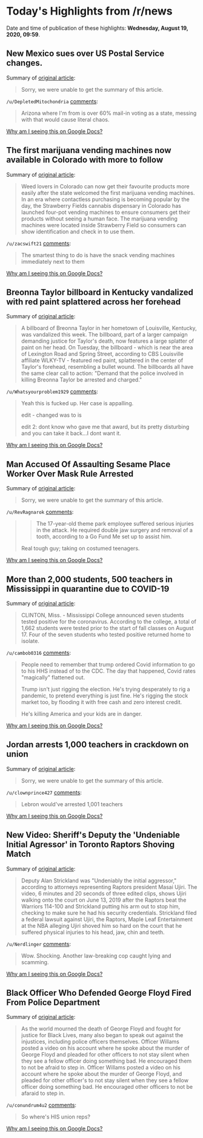 # Today's Highlights from /r/news

Date and time of publication of these highlights: **Wednesday, August 19, 2020, 09:59**.

## New Mexico sues over US Postal Service changes.

Summary of [original article](https://www.kob.com/new-mexico-news/new-mexico-sues-over-us-postal-service-changes/5831816/):

> Sorry, we were unable to get the summary of this article.

`/u/DepletedMitochondria` [comments](https://www.reddit.com/r/news/comments/icm712/new_mexico_sues_over_us_postal_service_changes/):

> Arizona where I'm from is over 60% mail-in voting as a state, messing with that would cause literal chaos.

[Why am I seeing this on Google Docs?](https://docs.google.com/document/d/1Dc6We63vOXIZsc0op-Bt4abqkYjXzOigalQqFxmvvbM/edit?usp=sharing)

## The first marijuana vending machines now available in Colorado with more to follow

Summary of [original article](https://growcola.com/marijuana-vending-machines-now-available-in-colorado-with-more-to-follow/):

> Weed lovers in Colorado can now get their favourite products more easily after the state welcomed the first marijuana vending machines. In an era where contactless purchasing is becoming popular by the day, the Strawberry Fields cannabis dispensary in Colorado has launched four-pot vending machines to ensure consumers get their products without seeing a human face. The marijuana vending machines were located inside Strawberry Field so consumers can show identification and check in to use them.

`/u/zacswift21` [comments](https://www.reddit.com/r/news/comments/icjmim/the_first_marijuana_vending_machines_now/):

> The smartest thing to do is have the snack vending machines immediately next to them

[Why am I seeing this on Google Docs?](https://docs.google.com/document/d/1Dc6We63vOXIZsc0op-Bt4abqkYjXzOigalQqFxmvvbM/edit?usp=sharing)

## Breonna Taylor billboard in Kentucky vandalized with red paint splattered across her forehead

Summary of [original article](https://www.cbsnews.com/amp/news/breonna-taylor-billboard-vandalism-red-paint-louisville-kentucky-2020-08-18/):

> A billboard of Breonna Taylor in her hometown of Louisville, Kentucky, was vandalized this week. The billboard, part of a larger campaign demanding justice for Taylor's death, now features a large splatter of paint on her head. On Tuesday, the billboard - which is near the area of Lexington Road and Spring Street, according to CBS Louisville affiliate WLKY-TV - featured red paint, splattered in the center of Taylor's forehead, resembling a bullet wound. The billboards all have the same clear call to action: "Demand that the police involved in killing Breonna Taylor be arrested and charged."

`/u/Whatsyourproblem1929` [comments](https://www.reddit.com/r/news/comments/icfkje/breonna_taylor_billboard_in_kentucky_vandalized/):

> Yeah this is fucked up. Her case is appalling.
> 
> edit - changed was to is
> 
> edit 2: dont know who gave me that award, but its pretty disturbing and you can take it back...I dont want it.

[Why am I seeing this on Google Docs?](https://docs.google.com/document/d/1Dc6We63vOXIZsc0op-Bt4abqkYjXzOigalQqFxmvvbM/edit?usp=sharing)

## Man Accused Of Assaulting Sesame Place Worker Over Mask Rule Arrested

Summary of [original article](http://levittownnow.com/2020/08/19/man-accused-of-assaulting-sesame-place-worker-over-mask-rules-arrested/):

> Sorry, we were unable to get the summary of this article.

`/u/RevRagnarok` [comments](https://www.reddit.com/r/news/comments/icncj5/man_accused_of_assaulting_sesame_place_worker/):

> > The 17-year-old theme park employee suffered serious injuries in the attack. He required double jaw surgery and removal of a tooth, according to a Go Fund Me set up to assist him.
> 
> Real tough guy; taking on costumed teenagers.

[Why am I seeing this on Google Docs?](https://docs.google.com/document/d/1Dc6We63vOXIZsc0op-Bt4abqkYjXzOigalQqFxmvvbM/edit?usp=sharing)

## More than 2,000 students, 500 teachers in Mississippi in quarantine due to COVID-19

Summary of [original article](https://www.wjtv.com/health/coronavirus/more-than-2000-students-500-teachers-in-mississippi-in-quarantine-due-to-covid-19/):

> CLINTON, Miss. - Mississippi College announced seven students tested positive for the coronavirus. According to the college, a total of 1,662 students were tested prior to the start of fall classes on August 17. Four of the seven students who tested positive returned home to isolate.

`/u/cambob0316` [comments](https://www.reddit.com/r/news/comments/icfyuo/more_than_2000_students_500_teachers_in/):

> People need to remember that trump ordered Covid information to go to his HHS instead of to the CDC. The day that happened, Covid rates "magically" flattened out.
> 
> Trump isn't just rigging the election. He's trying desperately to rig a pandemic, to pretend everything is just fine. He's rigging the stock market too, by flooding it with free cash and zero interest credit.
> 
> He's killing America and your kids are in danger.

[Why am I seeing this on Google Docs?](https://docs.google.com/document/d/1Dc6We63vOXIZsc0op-Bt4abqkYjXzOigalQqFxmvvbM/edit?usp=sharing)

## Jordan arrests 1,000 teachers in crackdown on union

Summary of [original article](https://www.theguardian.com/world/2020/aug/19/jordan-arrests-1000-teachers-in-crackdown-on-union):

> Sorry, we were unable to get the summary of this article.

`/u/clownprince427` [comments](https://www.reddit.com/r/news/comments/iclor4/jordan_arrests_1000_teachers_in_crackdown_on_union/):

> Lebron would've arrested 1,001 teachers

[Why am I seeing this on Google Docs?](https://docs.google.com/document/d/1Dc6We63vOXIZsc0op-Bt4abqkYjXzOigalQqFxmvvbM/edit?usp=sharing)

## New Video: Sheriff's Deputy the 'Undeniable Initial Agressor' in Toronto Raptors Shoving Match

Summary of [original article](https://www.ktvu.com/news/new-video-sheriffs-deputy-the-undeniably-initial-aggressor-in-toronto-raptors-shoving-match):

> Deputy Alan Strickland was "Undeniably the initial aggressor," according to attorneys representing Raptors president Masai Ujiri. The video, 6 minutes and 20 seconds of three edited clips, shows Ujiri walking onto the court on June 13, 2019 after the Raptors beat the Warriors 114-100 and Strickland putting his arm out to stop him, checking to make sure he had his security credentials. Strickland filed a federal lawsuit against Ujiri, the Raptors, Maple Leaf Entertainment at the NBA alleging Ujiri shoved him so hard on the court that he suffered physical injuries to his head, jaw, chin and teeth.

`/u/Nerdlinger` [comments](https://www.reddit.com/r/news/comments/icf8y3/new_video_sheriffs_deputy_the_undeniable_initial/):

> Wow. Shocking. Another law-breaking cop caught lying and scamming.

[Why am I seeing this on Google Docs?](https://docs.google.com/document/d/1Dc6We63vOXIZsc0op-Bt4abqkYjXzOigalQqFxmvvbM/edit?usp=sharing)

## Black Officer Who Defended George Floyd Fired From Police Department

Summary of [original article](https://hollywoodunlocked.com/black-officer-who-defended-george-floyd-fired-from-police-department/):

> As the world mourned the death of George Floyd and fought for justice for Black Lives, many also began to speak out against the injustices, including police officers themselves. Officer Willams posted a video on his account where he spoke about the murder of George Floyd and pleaded for other officers to not stay silent when they see a fellow officer doing something bad. He encouraged them to not be afraid to step in. Officer Willams posted a video on his account where he spoke about the murder of George Floyd, and pleaded for other officer's to not stay silent when they see a fellow officer doing something bad. He encouraged other officers to not be afaraid to step in.

`/u/conundrum4u2` [comments](https://www.reddit.com/r/news/comments/icazie/black_officer_who_defended_george_floyd_fired/):

> So where's HIS union reps?

[Why am I seeing this on Google Docs?](https://docs.google.com/document/d/1Dc6We63vOXIZsc0op-Bt4abqkYjXzOigalQqFxmvvbM/edit?usp=sharing)

